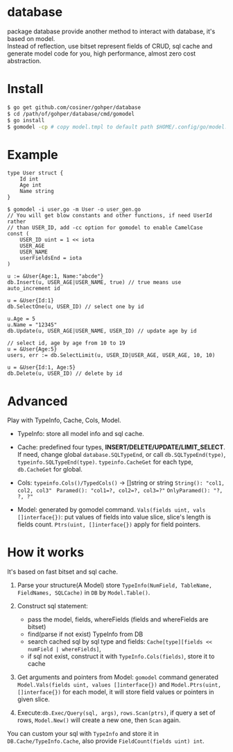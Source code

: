 # database
package database provide another method to interact with database, it's based on model.   
Instead of reflection, use bitset represent fields of CRUD, sql cache and generate model code for you, high performance, almost zero cost abstraction.

# Install
```sh
$ go get github.com/cosiner/gohper/database
$ cd /path/of/gohper/database/cmd/gomodel
$ go install
$ gomodel -cp # copy model.tmpl to default path $HOME/.config/go/model.tmpl
```

# Example
```
type User struct {
    Id int
    Age int
    Name string
}

$ gomodel -i user.go -m User -o user_gen.go
// You will get blow constants and other functions, if need UserId rather 
// than USER_ID, add -cc option for gomodel to enable CamelCase
const (
    USER_ID uint = 1 << iota
    USER_AGE
    USER_NAME
    userFieldsEnd = iota
)

u := &User{Age:1, Name:"abcde"}
db.Insert(u, USER_AGE|USER_NAME, true) // true means use auto_increment id

u = &User{Id:1}
db.SelectOne(u, USER_ID) // select one by id

u.Age = 5
u.Name = "12345"
db.Update(u, USER_AGE|USER_NAME, USER_ID) // update age by id

// select id, age by age from 10 to 19
u = &User{Age:5}
users, err := db.SelectLimit(u, USER_ID|USER_AGE, USER_AGE, 10, 10) 

u = &User{Id:1, Age:5}
db.Delete(u, USER_ID) // delete by id
```

# Advanced
Play with TypeInfo, Cache, Cols, Model.
* TypeInfo: store all model info and sql cache.

* Cache: predefined four types, __INSERT/DELETE/UPDATE/LIMIT_SELECT__.
If need, change global `database.SQLTypeEnd`, or call `db.SQLTypeEnd(type)`,
`typeinfo.SQLTypeEnd(type)`.
`typeinfo.CacheGet` for each type, `db.CacheGet` for global.

* Cols: `typeinfo.Cols()/TypedCols()` -> []string or string
`String(): "col1, col2, col3" `
`Paramed(): "col1=?, col2=?, col3=?"`
`OnlyParamed(): "?, ?, ?"`

* Model: generated by gomodel command. 
`Vals(fields uint, vals []interface{})`: put values of fields into value slice, slice's length is fields count.
`Ptrs(uint, []interface{})` apply for field pointers.

# How it works
It's based on fast bitset and sql cache.

1. Parse your structure(A Model)
   store `TypeInfo(NumField, TableName, FieldNames, SQLCache)` in `DB` by `Model.Table()`.

2. Construct sql statement: 
    - pass the model, fields, whereFields (fields and whereFields are bitset)
    - find(parse if not exist) TypeInfo from DB
    - search cached sql by sql type and fields:
      `Cache[type][fields << numField | whereFields]`, 
    - if sql not exist, construct it with `TypeInfo.Cols(fields)`, store it to cache
    
3. Get arguments and pointers from Model:
   `gomodel` command generated `Model.Vals(fields uint, values []interface{})` and `Model.Ptrs(uint, []interface{})` for each model, it will store field values or pointers in given slice.

4. Execute:`db.Exec/Query(sql, args)`, `rows.Scan(ptrs)`, if query a set of rows, `Model.New()` will create a new one, then `Scan` again.

You can custom your sql with `TypeInfo` and store it in `DB.Cache/TypeInfo.Cache`, also provide `FieldCount(fields uint) int`.

